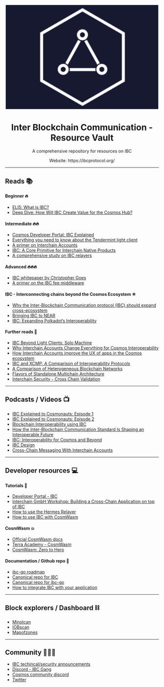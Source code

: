 <div align="center">
  <img alt="IBC_logo" src="IBC_logo.png" width="500">
  <h1 align="center">Inter Blockchain Communication - Resource Vault</h1>
  <p align="center">   
  </p>
 
  <p align="center">A comprehensive repository for resources on IBC</p>
  <p align="center"> Website: https://ibcprotocol.org/ </p>

</div>

-----------------------------------------------------------------------------------------

## Reads 📚

#### Beginner 🔥

- [ELI5: What is IBC?](https://medium.com/cosmos-blockchain/eli5-what-is-ibc-a212f518715f)
- [Deep Dive: How Will IBC Create Value for the Cosmos Hub?](https://blog.cosmos.network/deep-dive-how-will-ibc-create-value-for-the-cosmos-hub-eedefb83c7a0)



#### Intermediate 🔥🔥

- [Cosmos Developer Portal: IBC Explained](https://interchainacademy.cosmos.network/academy/ibc/what-is-ibc.html)
- [Everything you need to know about the Tendermint light client](https://medium.com/tendermint/everything-you-need-to-know-about-the-tendermint-light-client-f80d03856f98)
- [A primer on Interchain Accounts](https://medium.com/@interchain-io/welcome-to-the-ibc-gang-lets-talk-f469883e0ffe)
- [IBC: A Core Primitive for Interchain Native Products](https://medium.com/@interchain-io/ibc-a-core-primitive-for-interchain-native-products-38d73519cd66)
- [A comprehensive study on IBC relayers](https://medium.com/@interchain-io/relaying-the-message-a-deep-dive-into-ibc-relayer-operations-6ff763a2a22f)


#### Advanced 🔥🔥🔥

- [IBC whitepaper by Christopher Goes](https://ibcprotocol.org/documentation) 
- [A primer on the IBC fee middleware](https://medium.com/@interchain-io/ibc-relaying-as-a-service-the-in-protocol-incentivization-story-9922c7b953f0)


#### IBC - Interconnecting chains beyond the Cosmos Ecosystem ⚛️


- [Why the Inter-Blockchain Communication protocol (IBC) should expand cross-ecosystem](https://interchain-io.medium.com/why-the-inter-blockchain-communication-protocol-ibc-should-expand-cross-ecosystem-fddfbce1796)
- [Bringing IBC to NEAR](https://medium.com/composable-finance/bringing-ibc-to-near-our-near-polkadot-bridge-a8954d7ed886)
- [IBC: Expanding Polkadot’s Interoperability](https://www.coinbase.com/cloud/discover/insights-analysis/ibc-polkadot-interoperability)


#### Further reads 📑

- [IBC Beyond Light Clients: Solo Machine](https://medium.com/@interchain-io/ibc-beyond-light-clients-solo-machine-fb55ba0b0234)
- [Why Interchain Accounts Change Everything for Cosmos Interoperability](https://medium.com/chainapsis/why-interchain-accounts-change-everything-for-cosmos-interoperability-59c19032bf11)
- [How Interchain Accounts improve the UX of apps in the Cosmos ecosystem](https://www.coinbase.com/cloud/discover/insights-analysis/interchain-accounts-cosmos)
- [IBC and XCMP: A Comparison of Interoperability Protocols](https://medium.com/@interchain-io/ibc-and-xcmp-a-comparison-of-interoperability-protocols-3d1700e30015)
- [A Comparison of Heterogeneous Blockchain Networks](https://medium.com/@arikan/a-comparison-of-heterogeneous-blockchain-networks-4bf7ff2fe279)
- [Flavors of Standalone Multichain Architecture](https://jumpcrypto.com/flavors-of-standalone-multichain-architecture-2/)
- [Interchain Security - Cross Chain Validation](https://github.com/cosmos/gaia/blob/724e2bd792ed1c1e4f8795db0f9c2f2dd8e18a9f/docs/interchain-security.md#ibc--cross-chain-validation)
---------------------------------------------------------------------------------------------------------

## Podcasts / Videos  📺

- [IBC Explained to Cosmonauts: Episode 1](https://www.youtube.com/watch?v=dYuTYykRhH4&t=2s)
- [IBC Explained to Cosmonauts: Episode 2](https://www.youtube.com/watch?v=LVm-vyy75Hc)
- [Blockchain Interoperability using IBC](https://www.youtube.com/watch?v=LVm-vyy75Hc)
- [How the Inter-Blockchain Communication Standard Is Shaping an Interoperable Future](https://www.youtube.com/watch?v=9CGalMjmCzw)
- [IBC: Interoperability for Cosmos and Beyond](https://www.youtube.com/watch?v=SE9KH2Awoj4)
- [IBC Design](https://www.youtube.com/watch?v=SKyEC3BYDUg)
- [Cross-Chain Messaging With Interchain Accounts](https://www.youtube.com/watch?v=hi7mCCdfm90)
----------------------------------------------------------------------------------------------------------

## Developer resources 💻
#### Tutorials 🏫

- [Developer Portal - IBC](https://tutorials.cosmos.network/academy/4-ibc/)
- [Interchain GmbH Workshop: Building a Cross-Chain Application on top of IBC](https://www.youtube.com/watch?v=2nIRfTiaAUw)
- [How to use the Hermes Relayer](https://www.youtube.com/watch?v=cG1lpAwK1sc&t=1018s)
- [How to use IBC with CosmWasm](https://www.youtube.com/watch?v=cG1lpAwK1sc&t=1018s)


#### CosmWasm 💥
- [Official CosmWasm docs](https://docs.cosmwasm.com/docs/1.0/)
- [Terra Academy - CosmWasm](https://academy.terra.money/courses/cosmwasm-smart-contracts-i)
- [CosmWasm: Zero to Hero](https://github.com/Callum-A/cosmwasm-zero-to-hero)


#### Documentation / Github repo 📘

- [ibc-go roadmap](https://github.com/cosmos/ibc-go/blob/main/docs/roadmap/roadmap.md)
- [Canonical repo for IBC](https://github.com/cosmos/ibc)
- [Canonical repo for ibc-go](https://github.com/cosmos/ibc-go)
- [How to integrate IBC with your application](https://ibc.cosmos.network/main/ibc/integration.html)
----------------------------------------------------------------------------------------------------------

## Block explorers / Dashboard ⛓️
- [Minstcan](https://hub.mintscan.io/)
- [IOBscan](https://ibc.iobscan.io/home)
- [Mapofzones](https://mapofzones.com/?testnet=false&period=24)

----------------------------------------------------------------------------------------------------------

## Community 🧑‍🤝‍🧑
- [IBC techincal/security announcements](https://t.me/ibc_is_expansive)
- [Discord - IBC Gang](https://discord.com/invite/MkvKh6jpsA)
- [Cosmos community discord](https://discord.com/invite/W8trcGV)
- [Twitter](https://twitter.com/cosmosibc)
